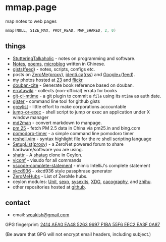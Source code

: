 # mmap.page

map notes to web pages

```c
mmap(NULL, SIZE_MAX, PROT_READ, MAP_SHARED, 2, 0)
```

things
------

* [StutteringTalkaholic](/StutteringTalkaholic/) - notes on programming and software.
* [Notes](/dapi/), [poems](/poems/), [microblog][] written in Chinese.
* [gists][]([feed][gist-feed]) - notes, scripts, configs etc.
* posts on [ZeroMe][]([proxy][0meproxy]), [identi.ca][]([rss][pump2rss]) and [Google+][gplus-posts]([feed][gplus-feed]).
* my photos hosted at [23][] and [flickr][]
* [douban-cite][] - Generate book reference based on douban.
* [erratawiki][] - collects (non-official) errata for books
* [git-ci-mtime][] - a git plugin to commit a `file` using its `mtime` as auth date.
* [gister][] - command line tool for github gists
* [greylist][] - little effort to make corporations accountable
* [jump-or-exec][] - shell script to jump or exec an application under X window manager
* [md2man][] - convert markdown to manpage.
* [pm 25][] - fetch PM 2.5 data in China via pm25.in and bing.com
* [pomodoro-timer][] - a simple command line pomodoro timer
* [rcshell.vim][] - syntax highlight file for the rc shell scripting language
* [SetupList][]([proxy][setuplistproxy]) - a ZeroNet powered forum to share hardware/software you are using.
* [shattr][] - A [shatag][] clone in Ceylon.
* [viconf][] - visudo for all commands
* [vscode-complete-statement] - mimic IntelliJ's complete statement
* [xkcd936][] - xkcd936 style passphrase generator
* [ZeroMeHubs][] - List of ZeroMe hubs.
* ceylon modules: [Unit][], [sexp][], [sysexits][], [XDG][], [cacography][], and [zhihu][].
* other repositories hosted at [github][].

[microblog]: https://fanfou.com/weakish
[XDG]: https://weakish.github.io/ceylon-xdg/
[cacography]: https://weakish.github.io/cacography/
[zhihu]: https://weakish.github.io/ceylon-zhihu/
[vscode-complete-statement]: https://marketplace.visualstudio.com/items?itemName=weakish.complete-statement
[Unit]: https://weakish.github.io/ceylon-unit-function/
[sexp]: https://weakish.github.io/ceylon-sexp/
[sysexits]: https://weakish.github.io/ceylon-sysexits/
[git-ci-mtime]: https://weakish.github.io/git-ci-mtime/
[gists]: https://gist.github.com/weakish
[gist-feed]: https://gist.github.com/weakish.atom
[erratawiki]: https://github.com/weakish/errata/wiki
[greylist]: https://github.com/weakish/greylist/wiki
[gplus-posts]: https://plus.google.com/107331692444266690632/posts
[gplus-feed]: http://gplusrss.com/rss/feed/ea57ff853aa87c2f3078f17958b0fc3c4fa6748a9eeaf "gplusrss"
[github]: https://github.com/weakish/
[23]: http://www.23hq.com/weakish/album/list
[flickr]: https://www.flickr.com/photos/weakish/sets/
[ZeroMe]: http://127.0.0.1:43110/Me.ZeroNetwork.bit/?Profile/12h51ug6CcntU2aiBjhP8Ns2e5VypbWWtv/1GnJD7CXskmG8GywMbTvbP12wneCFW9XzR/weakish@zeroid.bit
[0meproxy]: https://bit.no.com:43110/Me.ZeroNetwork.bit/?Profile/12h51ug6CcntU2aiBjhP8Ns2e5VypbWWtv/1GnJD7CXskmG8GywMbTvbP12wneCFW9XzR/weakish@zeroid.bit
[identi.ca]: https://identi.ca/weakish/
[pump2rss]: https://pump2rss.com/feed/weakish@identi.ca.atom
[shattr]: https://weakish.github.io/shattr
[shatag]: https://bitbucket.org/maugier/shatag
[gister]: https://weakish.github.io/gister
[pomodoro-timer]: https://weakish.github.io/pomodoro-timer
[xkcd936]: https://weakish.github.io/xkcd936
[rcshell.vim]: http://www.vim.org/scripts/script.php?script_id=2880
[douban-cite]: https://weakish.github.io/douban-cite
[jump-or-exec]: https://weakish.github.io/jump-or-exec
[pm 25]: https://weakish.github.io/pm_25
[viconf]: https://weakish.github.io/viconf
[ZeroMeHubs]: https://weakish.github.io/ZeroMeHubList/
[SetupList]: http://127.0.0.1:43110/setuplist.0web.bit
[setuplistproxy]: https://bit.no.com:43110/setuplist.0web.bit
[md2man]: https://weakish.github.io/md2man/

contact
-------

* email: <weakish@gmail.com>

GPG fingerprint: [2414 AEA0 EA48 5263 9697  F1BA 55F6 EEC2 EA3F 0A87][gpg]

(Be aware that GPG will not encrypt email headers, including subject.)

[gpg]: https://savannah.nongnu.org/people/viewgpg.php?user_id=65699
